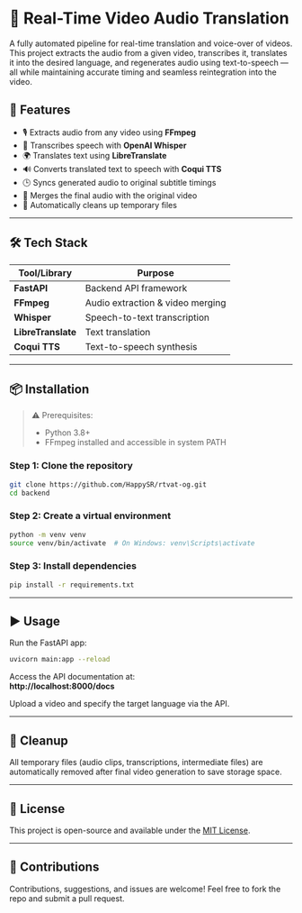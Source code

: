 # 🎥 Real-Time Video Audio Translation

A fully automated pipeline for real-time translation and voice-over of videos. This project extracts the audio from a given video, transcribes it, translates it into the desired language, and regenerates audio using text-to-speech — all while maintaining accurate timing and seamless reintegration into the video.

## 🔧 Features

- 🎙️ Extracts audio from any video using **FFmpeg**
- 📝 Transcribes speech with **OpenAI Whisper**
- 🌍 Translates text using **LibreTranslate**
- 🔊 Converts translated text to speech with **Coqui TTS**
- 🕒 Syncs generated audio to original subtitle timings
- 📼 Merges the final audio with the original video
- 🧹 Automatically cleans up temporary files

---

## 🛠 Tech Stack

| Tool/Library     | Purpose                           |
|------------------|-----------------------------------|
| **FastAPI**       | Backend API framework              |
| **FFmpeg**        | Audio extraction & video merging  |
| **Whisper**       | Speech-to-text transcription      |
| **LibreTranslate**| Text translation                  |
| **Coqui TTS**     | Text-to-speech synthesis          |

---

## 📦 Installation

> ⚠️ Prerequisites:
> - Python 3.8+
> - FFmpeg installed and accessible in system PATH

### Step 1: Clone the repository

```bash
git clone https://github.com/HappySR/rtvat-og.git
cd backend
```

### Step 2: Create a virtual environment

```bash
python -m venv venv
source venv/bin/activate  # On Windows: venv\Scripts\activate
```

### Step 3: Install dependencies

```bash
pip install -r requirements.txt
```

---

## ▶️ Usage

Run the FastAPI app:

```bash
uvicorn main:app --reload
```

Access the API documentation at:  
**http://localhost:8000/docs**

Upload a video and specify the target language via the API.

---

## 🧼 Cleanup

All temporary files (audio clips, transcriptions, intermediate files) are automatically removed after final video generation to save storage space.

---

## 📄 License

This project is open-source and available under the [MIT License](LICENSE).

---

## 🤝 Contributions

Contributions, suggestions, and issues are welcome! Feel free to fork the repo and submit a pull request.
